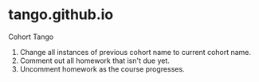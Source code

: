 # tango.github.io
Cohort Tango

1. Change all instances of previous cohort name to current cohort name.
2. Comment out all homework that isn't due yet.
3. Uncomment homework as the course progresses.